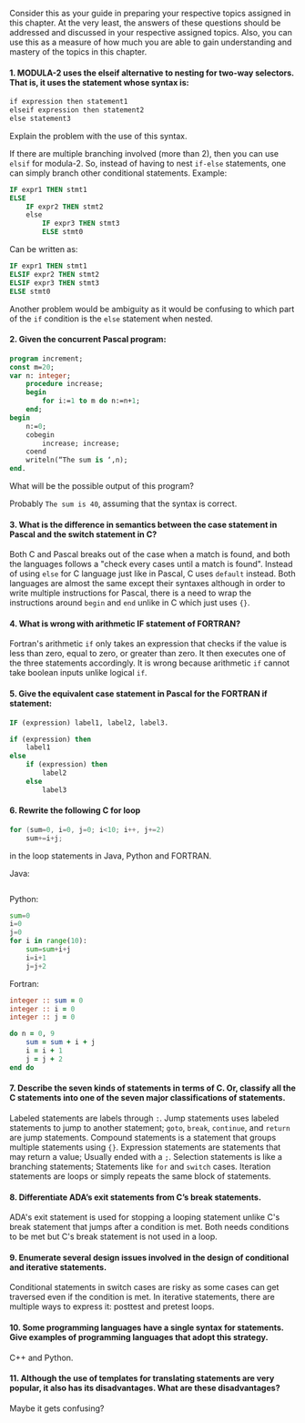 Consider this as your guide in preparing your respective topics assigned in this chapter. At the very least, the answers of these questions should be addressed and discussed in your respective assigned topics. Also, you can use this as a measure of how much you are able to gain understanding and mastery of the topics in this chapter.

#### 1. MODULA-2 uses the elseif alternative to nesting for two-way selectors. That is, it uses the statement whose syntax is:
```modula2
if expression then statement1
elseif expression then statement2
else statement3
```
Explain the problem with the use of this syntax.

If there are multiple branching involved (more than 2), then you can use `elsif` for modula-2. So, instead of having to nest `if-else` statements, one can simply branch other conditional statements.
Example:
```modula2
IF expr1 THEN stmt1
ELSE
	IF expr2 THEN stmt2
	else 
		IF expr3 THEN stmt3
		ELSE stmt0
```
Can be written as:
```modula2
IF expr1 THEN stmt1
ELSIF expr2 THEN stmt2
ELSIF expr3 THEN stmt3
ELSE stmt0
```

Another problem would be ambiguity as it would be confusing to which part of the `if` condition is the `else` statement when nested.

#### 2. Given the concurrent Pascal program:
```pascal
program increment;
const m=20;
var n: integer;
	procedure increase;
	begin
		for i:=1 to m do n:=n+1;
	end;
begin
	n:=0;
	cobegin
		increase; increase;
	coend
	writeln(“The sum is ‘,n);
end.
```
What will be the possible output of this program?

Probably `The sum is 40`, assuming that the syntax is correct.

#### 3. What is the difference in semantics between the case statement in Pascal and the switch statement in C?
Both C and Pascal breaks out of the case when a match is found, and both the languages follows a "check every cases until a match is found". Instead of using `else` for C language just like in Pascal, C uses `default` instead. Both languages are almost the same except their syntaxes although in order to write multiple instructions for Pascal, there is a need to wrap the instructions around `begin` and `end` unlike in C which just uses `{}`.

#### 4. What is wrong with arithmetic IF statement of FORTRAN?
Fortran's arithmetic `if` only takes an expression that checks if the value is less than zero, equal to zero, or greater than zero. It then executes one of the three statements accordingly. It is wrong because arithmetic `if` cannot take boolean inputs unlike logical `if`.

#### 5. Give the equivalent case statement in Pascal for the FORTRAN if statement:
```fortran
IF (expression) label1, label2, label3.
```

```pascal
if (expression) then
	label1
else
	if (expression) then
		label2
	else
		label3
```

#### 6. Rewrite the following C for loop
```c
for (sum=0, i=0, j=0; i<10; i++, j+=2)
	sum+=i+j;
```
in the loop statements in Java, Python and FORTRAN.

Java:
```java

```

Python:
```python
sum=0
i=0
j=0
for i in range(10):
	sum=sum+i+j
	i=i+1
	j=j+2
```

Fortran:
```fortran
integer :: sum = 0
integer :: i = 0
integer :: j = 0

do n = 0, 9
	sum = sum + i + j
	i = i + 1
	j = j + 2
end do
```

#### 7. Describe the seven kinds of statements in terms of C. Or, classify all the C statements into one of the seven major classifications of statements.
Labeled statements are labels through `:`.
Jump statements uses labeled statements to jump to another statement; `goto`, `break`, `continue`, and `return` are jump statements.
Compound statements is a statement that groups multiple statements using `{}`. 
Expression statements are statements that may return a value; Usually ended with a `;`. 
Selection statements is like a branching statements; Statements like `for` and `switch` cases. 
Iteration statements are loops or simply repeats the same block of statements.

#### 8. Differentiate ADA’s exit statements from C’s break statements.
ADA's exit statement is used for stopping a looping statement unlike C's break statement that jumps after a condition is met. Both needs conditions to be met but C's break statement is not used in a loop.

#### 9. Enumerate several design issues involved in the design of conditional and iterative statements.
Conditional statements in switch cases are risky as some cases can get traversed even if the condition is met. In iterative statements, there are multiple ways to express it: posttest and pretest loops.

#### 10. Some programming languages have a single syntax for statements. Give examples of programming languages that adopt this strategy.
C++ and Python.

#### 11. Although the use of templates for translating statements are very popular, it also has its disadvantages. What are these disadvantages?
Maybe it gets confusing?